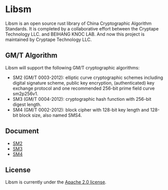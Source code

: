 # Libsm

Libsm is an open source rust library of China Cryptographic Algorithm Standards. It is completed by a collaborative effort between the Cryptape Technology LLC. and BEIHANG KNOC LAB. And now this project is maintained by Cryptape Technology LLC.

## GM/T Algorithm

Libsm will support the following GM/T cryptographic algorithms:

* SM2 (GM/T 0003-2012): elliptic curve cryptographic schemes including digital signature scheme, public key encryption, (authenticated) key exchange protocol and one recommended 256-bit prime field curve sm2p256v1.
* SM3 (GM/T 0004-2012): cryptographic hash function with 256-bit digest length.
* SM4 (GM/T 0002-2012): block cipher with 128-bit key length and 128-bit block size, also named SMS4.

## Document

* [SM2](https://github.com/cryptape/libsm/blob/master/docs/sm2.md)
* [SM3](https://github.com/cryptape/libsm/blob/master/docs/sm3.md)
* [SM4](https://github.com/cryptape/libsm/blob/master/docs/sm4.md)

## License

Libsm is currently under the [Apache 2.0 license](https://github.com/cryptape/libsm/blob/master/LICENSE.txt).
